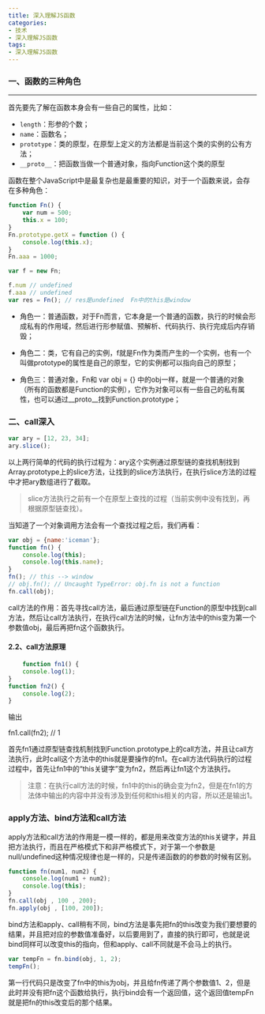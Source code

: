 ```yaml
---
title: 深入理解JS函数
categories:
- 技术
- 深入理解JS函数
tags:
- 深入理解JS函数
---
```



### 一、函数的三种角色

-----------------------

首先要先了解在函数本身会有一些自己的属性，比如：

- `length`：形参的个数；
- `name`：函数名；
- `prototype`：类的原型，在原型上定义的方法都是当前这个类的实例的公有方法；
- `__proto__`：把函数当做一个普通对象，指向Function这个类的原型
<!--more-->

函数在整个JavaScript中是最复杂也是最重要的知识，对于一个函数来说，会存在多种角色：


```js
function Fn() {
    var num = 500;
    this.x = 100;
}
Fn.prototype.getX = function () {
    console.log(this.x);
}
Fn.aaa = 1000;

var f = new Fn;

f.num // undefined
f.aaa // undefined
var res = Fn(); // res是undefined  Fn中的this是window
```

- 角色一：普通函数，对于Fn而言，它本身是一个普通的函数，执行的时候会形成私有的作用域，然后进行形参赋值、预解析、代码执行、执行完成后内存销毁；

- 角色二：类，它有自己的实例，f就是Fn作为类而产生的一个实例，也有一个叫做prototype的属性是自己的原型，它的实例都可以指向自己的原型；

- 角色三：普通对象，Fn和 var obj = {} 中的obj一样，就是一个普通的对象（所有的函数都是Function的实例），它作为对象可以有一些自己的私有属性，也可以通过__proto__找到Function.prototype；


### 二、call深入

```js
var ary = [12, 23, 34];
ary.slice();
```

以上两行简单的代码的执行过程为：ary这个实例通过原型链的查找机制找到Array.prototype上的slice方法，让找到的slice方法执行，在执行slice方法的过程中才把ary数组进行了截取。

> slice方法执行之前有一个在原型上查找的过程（当前实例中没有找到，再根据原型链查找）。


当知道了一个对象调用方法会有一个查找过程之后，我们再看：

```js
var obj = {name:'iceman'};
function fn() {
    console.log(this);
    console.log(this.name);
}
fn(); // this --> window
// obj.fn(); // Uncaught TypeError: obj.fn is not a function
fn.call(obj);
```

call方法的作用：首先寻找call方法，最后通过原型链在Function的原型中找到call方法，然后让call方法执行，在执行call方法的时候，让fn方法中的this变为第一个参数值obj，最后再把fn这个函数执行。

#### 2.2、call方法原理


```js
    function fn1() {
    console.log(1);
}
function fn2() {
    console.log(2);
}
```

输出

fn1.call(fn2); // 1

首先fn1通过原型链查找机制找到Function.prototype上的call方法，并且让call方法执行，此时call这个方法中的this就是要操作的fn1。在call方法代码执行的过程过程中，首先让fn1中的“this关键字”变为fn2，然后再让fn1这个方法执行。

> 注意：在执行call方法的时候，fn1中的this的确会变为fn2，但是在fn1的方法体中输出的内容中并没有涉及到任何和this相关的内容，所以还是输出1。



### apply方法、bind方法和call方法

apply方法和call方法的作用是一模一样的，都是用来改变方法的this关键字，并且把方法执行，而且在严格模式下和非严格模式下，对于第一个参数是null/undefined这种情况规律也是一样的，只是传递函数的的参数的时候有区别。
```js
function fn(num1, num2) {
    console.log(num1 + num2);
    console.log(this);
}
fn.call(obj , 100 , 200);
fn.apply(obj , [100, 200]);
```

bind方法和apply、call稍有不同，bind方法是事先把fn的this改变为我们要想要的结果，并且把对应的参数值准备好，以后要用到了，直接的执行即可，也就是说bind同样可以改变this的指向，但和apply、call不同就是不会马上的执行。

```js
var tempFn = fn.bind(obj, 1, 2);
tempFn();
```
第一行代码只是改变了fn中的this为obj，并且给fn传递了两个参数值1、2，但是此时并没有把fn这个函数给执行，执行bind会有一个返回值，这个返回值tempFn就是把fn的this改变后的那个结果。

